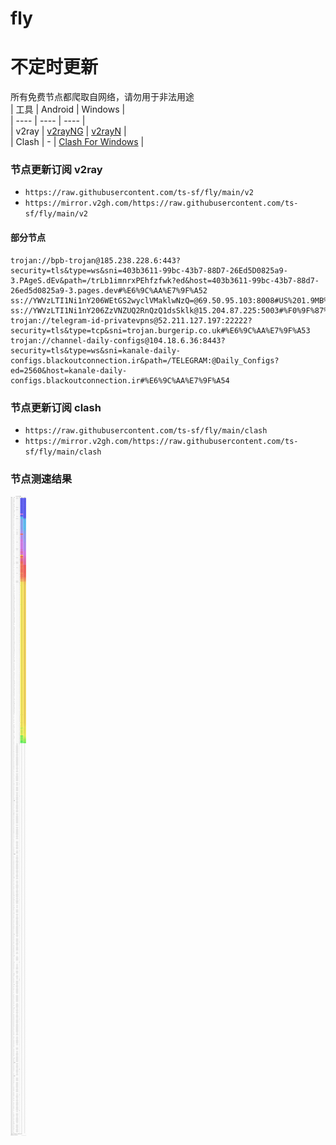 # fly
# 不定时更新
所有免费节点都爬取自网络，请勿用于非法用途  
|  工具  | Android  | Windows  |  
|  ----  | ----   | ----  |  
| v2ray  | [v2rayNG](https://github.com/2dust/v2rayNG/releases) | [v2rayN](https://github.com/2dust/v2rayN/releases) |  
| Clash  | - | [Clash For Windows](https://github.com/2dust/clashN/releases) | 
  
### 节点更新订阅  v2ray
- `https://raw.githubusercontent.com/ts-sf/fly/main/v2`  
- `https://mirror.v2gh.com/https://raw.githubusercontent.com/ts-sf/fly/main/v2`  

#### 部分节点  
``` 
trojan://bpb-trojan@185.238.228.6:443?security=tls&type=ws&sni=403b3611-99bc-43b7-88D7-26Ed5D0825a9-3.PAgeS.dEv&path=/trLb1imnrxPEhfzfwk?ed&host=403b3611-99bc-43b7-88d7-26ed5d0825a9-3.pages.dev#%E6%9C%AA%E7%9F%A52
ss://YWVzLTI1Ni1nY206WEtGS2wyclVMaklwNzQ=@69.50.95.103:8008#US%201.9MB%2Fs
ss://YWVzLTI1Ni1nY206ZzVNZUQ2RnQzQ1dsSklk@15.204.87.225:5003#%F0%9F%87%BA%F0%9F%87%B8US%E7%BE%8E%E5%9B%BD%20285.8KB%2Fs
trojan://telegram-id-privatevpns@52.211.127.197:22222?security=tls&type=tcp&sni=trojan.burgerip.co.uk#%E6%9C%AA%E7%9F%A53
trojan://channel-daily-configs@104.18.6.36:8443?security=tls&type=ws&sni=kanale-daily-configs.blackoutconnection.ir&path=/TELEGRAM:@Daily_Configs?ed=2560&host=kanale-daily-configs.blackoutconnection.ir#%E6%9C%AA%E7%9F%A54
```
### 节点更新订阅  clash
- `https://raw.githubusercontent.com/ts-sf/fly/main/clash`  
- `https://mirror.v2gh.com/https://raw.githubusercontent.com/ts-sf/fly/main/clash`  

### 节点测速结果
![image](traffic.png)

